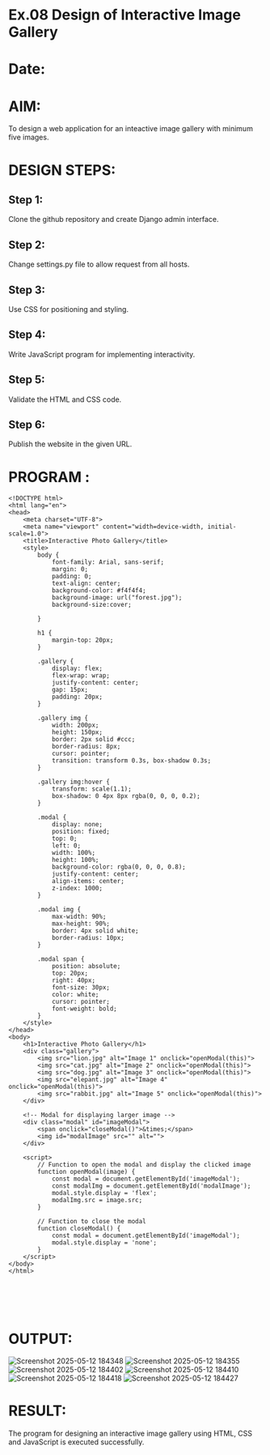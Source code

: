 # Ex.08 Design of Interactive Image Gallery
# Date:
# AIM:
To design a web application for an inteactive image gallery with minimum five images.

# DESIGN STEPS:
## Step 1:
Clone the github repository and create Django admin interface.

## Step 2:
Change settings.py file to allow request from all hosts.

## Step 3:
Use CSS for positioning and styling.

## Step 4:
Write JavaScript program for implementing interactivity.

## Step 5:
Validate the HTML and CSS code.

## Step 6:
Publish the website in the given URL.

# PROGRAM :
```
<!DOCTYPE html>
<html lang="en">
<head>
    <meta charset="UTF-8">
    <meta name="viewport" content="width=device-width, initial-scale=1.0">
    <title>Interactive Photo Gallery</title>
    <style>
        body {
            font-family: Arial, sans-serif;
            margin: 0;
            padding: 0;
            text-align: center;
            background-color: #f4f4f4;
            background-image: url("forest.jpg");
            background-size:cover;
            
        }

        h1 {
            margin-top: 20px;
        }

        .gallery {
            display: flex;
            flex-wrap: wrap;
            justify-content: center;
            gap: 15px;
            padding: 20px;
        }

        .gallery img {
            width: 200px;
            height: 150px;
            border: 2px solid #ccc;
            border-radius: 8px;
            cursor: pointer;
            transition: transform 0.3s, box-shadow 0.3s;
        }

        .gallery img:hover {
            transform: scale(1.1);
            box-shadow: 0 4px 8px rgba(0, 0, 0, 0.2);
        }

        .modal {
            display: none;
            position: fixed;
            top: 0;
            left: 0;
            width: 100%;
            height: 100%;
            background-color: rgba(0, 0, 0, 0.8);
            justify-content: center;
            align-items: center;
            z-index: 1000;
        }

        .modal img {
            max-width: 90%;
            max-height: 90%;
            border: 4px solid white;
            border-radius: 10px;
        }

        .modal span {
            position: absolute;
            top: 20px;
            right: 40px;
            font-size: 30px;
            color: white;
            cursor: pointer;
            font-weight: bold;
        }
    </style>
</head>
<body>
    <h1>Interactive Photo Gallery</h1>
    <div class="gallery">
        <img src="lion.jpg" alt="Image 1" onclick="openModal(this)">
        <img src="cat.jpg" alt="Image 2" onclick="openModal(this)">
        <img src="dog.jpg" alt="Image 3" onclick="openModal(this)">
        <img src="elepant.jpg" alt="Image 4" onclick="openModal(this)">
        <img src="rabbit.jpg" alt="Image 5" onclick="openModal(this)">
    </div>

    <!-- Modal for displaying larger image -->
    <div class="modal" id="imageModal">
        <span onclick="closeModal()">&times;</span>
        <img id="modalImage" src="" alt="">
    </div>

    <script>
        // Function to open the modal and display the clicked image
        function openModal(image) {
            const modal = document.getElementById('imageModal');
            const modalImg = document.getElementById('modalImage');
            modal.style.display = 'flex';
            modalImg.src = image.src;
        }

        // Function to close the modal
        function closeModal() {
            const modal = document.getElementById('imageModal');
            modal.style.display = 'none';
        }
    </script>
</body>
</html>






```

# OUTPUT:
![Screenshot 2025-05-12 184348](https://github.com/user-attachments/assets/865ef424-0e59-4599-8be6-65b7cfca40b2)
![Screenshot 2025-05-12 184355](https://github.com/user-attachments/assets/d582d431-dbcc-4afa-b9dc-fdb01c6600a5)
![Screenshot 2025-05-12 184402](https://github.com/user-attachments/assets/dfbce0e3-fef8-4221-a211-b6afe99bc92e)
![Screenshot 2025-05-12 184410](https://github.com/user-attachments/assets/83227df4-7208-4530-a120-1f3ffc7ffd21)
![Screenshot 2025-05-12 184418](https://github.com/user-attachments/assets/3792147a-8aef-43de-b7aa-01ae5e9505d4)
![Screenshot 2025-05-12 184427](https://github.com/user-attachments/assets/75394eb5-6db5-4d89-8e64-2faf0ad69b14)


# RESULT:
The program for designing an interactive image gallery using HTML, CSS and JavaScript is executed successfully.
